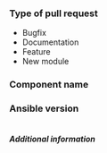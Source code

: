 <!--- Describe the change below, including rationale and design decisions -->

<!--- HINT: Include "Fixes #nnn" if you are fixing an existing issue -->

### Type of pull request
<!--- Pick one below and delete the rest -->
- Bugfix
- Documentation
- Feature
- New module

### Component name
<!--- Write the name of the module, plugin, task or feature below -->

### Ansible version
<!--- Paste verbatim output from "ansible --version" between quotes -->
```paste below

```

##### Additional information
<!--- Include additional information to help people understand the change here -->
<!--- A step-by-step reproduction of the problem is helpful if there is no related issue -->

<!--- Paste verbatim command output below, e.g. before and after your change -->
```

```
